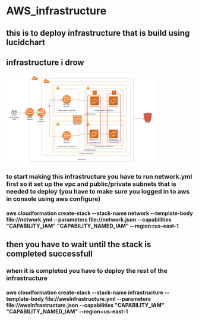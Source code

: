 # AWS_infrastructure

## this is to deploy infrastructure that is build using lucidchart

## infrastructure i drow  

<img align="center" src="https://github.com/mhmdahmedfathi/AWS_infrastructure/blob/main/infrastructure.png" width=400/>

### to start making this infrastructure you have to run network.yml first so it set up the vpc and public/private subnets that is needed to deploy (you have to make sure you logged in to aws in console using aws configure)

#### aws cloudformation create-stack --stack-name network --template-body file://network.yml  --parameters file://network.json --capabilities "CAPABILITY_IAM" "CAPABILITY_NAMED_IAM" --region=us-east-1

## then you have to wait until the stack is completed successfull 

### when it is completed you have to deploy the rest of the infrastructure 

#### aws cloudformation create-stack --stack-name infrastructure --template-body file://awsInfrastructure.yml  --parameters file://awsInfrastructure.json --capabilities "CAPABILITY_IAM" "CAPABILITY_NAMED_IAM" --region=us-east-1
